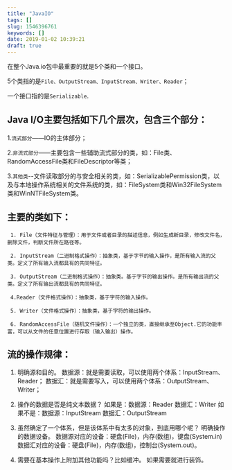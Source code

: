 ```yaml
---
title: "JavaIO"
tags: []
slug: 1546396761
keywords: []
date: 2019-01-02 10:39:21
draft: true
---
```


在整个Java.io包中最重要的就是5个类和一个接口。

5个类指的是`File、OutputStream、InputStream、Writer、Reader`；

一个接口指的是`Serializable`.

## Java I/O主要包括如下几个层次，包含三个部分：

  1.`流式部分`――IO的主体部分；

  2.`非流式部分`――主要包含一些辅助流式部分的类，如：File类、RandomAccessFile类和FileDescriptor等类；

  3.`其他类`--文件读取部分的与安全相关的类，如：SerializablePermission类，以及与本地操作系统相关的文件系统的类，如：FileSystem类和Win32FileSystem类和WinNTFileSystem类。



## 主要的类如下：

     1. File（文件特征与管理）：用于文件或者目录的描述信息，例如生成新目录，修改文件名，删除文件，判断文件所在路径等。

     2. InputStream（二进制格式操作）：抽象类，基于字节的输入操作，是所有输入流的父类。定义了所有输入流都具有的共同特征。

     3. OutputStream（二进制格式操作）：抽象类。基于字节的输出操作。是所有输出流的父类。定义了所有输出流都具有的共同特征。

     4.Reader（文件格式操作）：抽象类，基于字符的输入操作。

     5. Writer（文件格式操作）：抽象类，基于字符的输出操作。

     6. RandomAccessFile（随机文件操作）：一个独立的类，直接继承至Object.它的功能丰富，可以从文件的任意位置进行存取（输入输出）操作。

## 流的操作规律：
  1. 明确源和目的。
	数据源：就是需要读取，可以使用两个体系：InputStream、Reader；
	数据汇：就是需要写入，可以使用两个体系：OutputStream、Writer；

  2. 操作的数据是否是纯文本数据？
	如果是：数据源：Reader
		    数据汇：Writer 
	如果不是：数据源：InputStream
		      数据汇：OutputStream

  3. 虽然确定了一个体系，但是该体系中有太多的对象，到底用哪个呢？
	明确操作的数据设备。
	数据源对应的设备：硬盘(File)，内存(数组)，键盘(System.in)
	数据汇对应的设备：硬盘(File)，内存(数组)，控制台(System.out)。

  4. 需要在基本操作上附加其他功能吗？比如缓冲。
	如果需要就进行装饰。